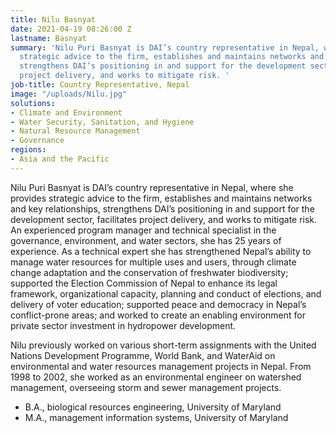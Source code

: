 ```yaml
---
title: Nilu Basnyat
date: 2021-04-19 08:26:00 Z
lastname: Basnyat
summary: 'Nilu Puri Basnyat is DAI’s country representative in Nepal, where she provides
  strategic advice to the firm, establishes and maintains networks and key relationships,
  strengthens DAI’s positioning in and support for the development sector, facilitates
  project delivery, and works to mitigate risk. '
job-title: Country Representative, Nepal
image: "/uploads/Nilu.jpg"
solutions:
- Climate and Environment
- Water Security, Sanitation, and Hygiene
- Natural Resource Management
- Governance
regions:
- Asia and the Pacific
---
```


Nilu Puri Basnyat is DAI’s country representative in Nepal, where she provides strategic advice to the firm, establishes and maintains networks and key relationships, strengthens DAI’s positioning in and support for the development sector, facilitates project delivery, and works to mitigate risk. An experienced program manager and technical specialist in the governance, environment, and water sectors, she has 25 years of experience. As a technical expert she has strengthened Nepal’s ability to manage water resources for multiple uses and users, through climate change adaptation and the conservation of freshwater biodiversity; supported the Election Commission of Nepal to enhance its legal framework, organizational capacity, planning and conduct of elections, and delivery of voter education; supported peace and democracy in Nepal’s conflict-prone areas; and worked to create an enabling environment for private sector investment in hydropower development.

Nilu previously worked on various short-term assignments with the United Nations Development Programme, World Bank, and WaterAid on environmental and water resources management projects in Nepal. From 1998 to 2002, she worked as an environmental engineer on watershed management, overseeing storm and sewer management projects. 

* B.A., biological resources engineering, University of Maryland
* M.A., management information systems, University of Maryland 